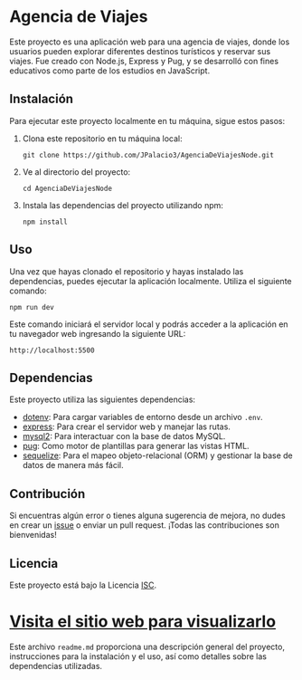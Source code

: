 # Agencia de Viajes

Este proyecto es una aplicación web para una agencia de viajes, donde los usuarios pueden explorar diferentes destinos turísticos y reservar sus viajes. Fue creado con Node.js, Express y Pug, y se desarrolló con fines educativos como parte de los estudios en JavaScript.

## Instalación

Para ejecutar este proyecto localmente en tu máquina, sigue estos pasos:

1. Clona este repositorio en tu máquina local:

   ```
   git clone https://github.com/JPalacio3/AgenciaDeViajesNode.git
   ```

2. Ve al directorio del proyecto:

   ```
   cd AgenciaDeViajesNode
   ```

3. Instala las dependencias del proyecto utilizando npm:

   ```
   npm install
   ```

## Uso

Una vez que hayas clonado el repositorio y hayas instalado las dependencias, puedes ejecutar la aplicación localmente. Utiliza el siguiente comando:

```
npm run dev
```

Este comando iniciará el servidor local y podrás acceder a la aplicación en tu navegador web ingresando la siguiente URL:

```
http://localhost:5500
```

## Dependencias

Este proyecto utiliza las siguientes dependencias:

- [dotenv](https://www.npmjs.com/package/dotenv): Para cargar variables de entorno desde un archivo `.env`.
- [express](https://www.npmjs.com/package/express): Para crear el servidor web y manejar las rutas.
- [mysql2](https://www.npmjs.com/package/mysql2): Para interactuar con la base de datos MySQL.
- [pug](https://www.npmjs.com/package/pug): Como motor de plantillas para generar las vistas HTML.
- [sequelize](https://www.npmjs.com/package/sequelize): Para el mapeo objeto-relacional (ORM) y gestionar la base de datos de manera más fácil.

## Contribución

Si encuentras algún error o tienes alguna sugerencia de mejora, no dudes en crear un [issue](https://github.com/JPalacio3/AgenciaDeViajesNode/issues) o enviar un pull request. ¡Todas las contribuciones son bienvenidas!

## Licencia

Este proyecto está bajo la Licencia [ISC](https://opensource.org/licenses/ISC).

# [Visita el sitio web para visualizarlo](https://agenciadeviajesnode-zxff.onrender.com/)

Este archivo `readme.md` proporciona una descripción general del proyecto, instrucciones para la instalación y el uso, así como detalles sobre las dependencias utilizadas.
